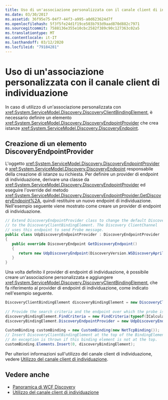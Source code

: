 ```yaml
---
title: Uso di un'associazione personalizzata con il canale client di individuazione
ms.date: 03/30/2017
ms.assetid: 36f95e75-04f7-44f3-a995-a0d623624d7f
ms.openlocfilehash: 5f3f5fe24d1f19ce503b793d9aad870d882c7971
ms.sourcegitcommit: 7588136e355e10cbc2582f389c90c127363c02a5
ms.translationtype: MT
ms.contentlocale: it-IT
ms.lasthandoff: 03/12/2020
ms.locfileid: "79184281"
---
```

# <a name="using-a-custom-binding-with-the-discovery-client-channel"></a>Uso di un'associazione personalizzata con il canale client di individuazione
In caso di utilizzo di un'associazione personalizzata con <xref:System.ServiceModel.Discovery.DiscoveryClientBindingElement>, è necessario definire un elemento <xref:System.ServiceModel.Discovery.DiscoveryEndpointProvider> che crea istanze <xref:System.ServiceModel.Discovery.DiscoveryEndpoint>.  
  
## <a name="creating-a-discoveryendpointprovider"></a>Creazione di un elemento DiscoveryEndpointProvider  
 L'oggetto <xref:System.ServiceModel.Discovery.DiscoveryEndpointProvider> è <xref:System.ServiceModel.Discovery.DiscoveryEndpoint> responsabile della creazione di istanze su richiesta. Per definire un provider di endpoint di individuazione, derivare una classe da <xref:System.ServiceModel.Discovery.DiscoveryEndpointProvider> ed eseguire l'override del metodo <xref:System.ServiceModel.Discovery.DiscoveryEndpointProvider.GetDiscoveryEndpoint%2A>, quindi restituire un nuovo endpoint di individuazione. Nell'esempio seguente viene mostrato come creare un provider di endpoint di individuazione.  
  
```csharp
// Extend DiscoveryEndpointProvider class to change the default DiscoveryEndpoint  
// to the DiscoveryClientBindingElement. The Discovery ClientChannel
// uses this endpoint to send Probe message.  
public class UdpDiscoveryEndpointProvider : DiscoveryEndpointProvider  
{  
   public override DiscoveryEndpoint GetDiscoveryEndpoint()  
   {  
      return new UdpDiscoveryEndpoint(DiscoveryVersion.WSDiscoveryApril2005);  
   }  
}  
```  
  
 Una volta definito il provider di endpoint di individuazione, è possibile creare un'associazione personalizzata e aggiungere <xref:System.ServiceModel.Discovery.DiscoveryClientBindingElement>, che fa riferimento al provider di endpoint di individuazione, come indicato nell'esempio seguente.  
  
```csharp
DiscoveryClientBindingElement discoveryBindingElement = new DiscoveryClientBindingElement();  
  
// Provide the search criteria and the endpoint over which the probe is sent.  
discoveryBindingElement.FindCriteria = new FindCriteria(typeof(ICalculatorService));  
discoveryBindingElement.DiscoveryEndpointProvider = new UdpDiscoveryEndpointProvider();  
  
CustomBinding customBinding = new CustomBinding(new NetTcpBinding());  
// Insert DiscoveryClientBindingElement at the top of the BindingElement stack.  
// An exception is thrown if this binding element is not at the top.  
customBinding.Elements.Insert(0, discoveryBindingElement);  
```  
  
 Per ulteriori informazioni sull'utilizzo del canale client di individuazione, vedere [Utilizzo del canale client di individuazione](../../../../docs/framework/wcf/feature-details/using-the-discovery-client-channel.md).
  
## <a name="see-also"></a>Vedere anche

- [Panoramica di WCF Discovery](../../../../docs/framework/wcf/feature-details/wcf-discovery-overview.md)
- [Utilizzo del canale client di individuazione](../../../../docs/framework/wcf/feature-details/using-the-discovery-client-channel.md)
